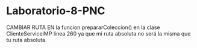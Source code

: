 # Laboratorio-8-PNC
CAMBIAR RUTA EN la funcion prepararColeccion() en la clase ClienteServiceIMP linea 260 ya que mi ruta absoluta no será la misma que tu ruta absoluta.
